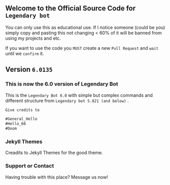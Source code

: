 ## Welcome to the Official Source Code for `Legendary bot`

You can only use this as educational use. If I notice someone (could be you) simply copy and pasting this not changing < 60% of it will be banned from using my projects and etc.

If you want to use the code you `MUST` create a new `Pull Request` and `wait` until we `confirm` it.

## Version `6.0135`

### This is now the 6.0 version of Legendary Bot

This is the `Legendary Bot 6.0` with simple but complex commands and different structure from `Legendary bot 5.821 (and below)` .

```markdown
Give credits to

#General_Hello
#Hello_66
#Doom
```
### Jekyll Themes

Creadits to Jekyll Themes for the good theme.

### Support or Contact

Having trouble with this place? Message us now!
